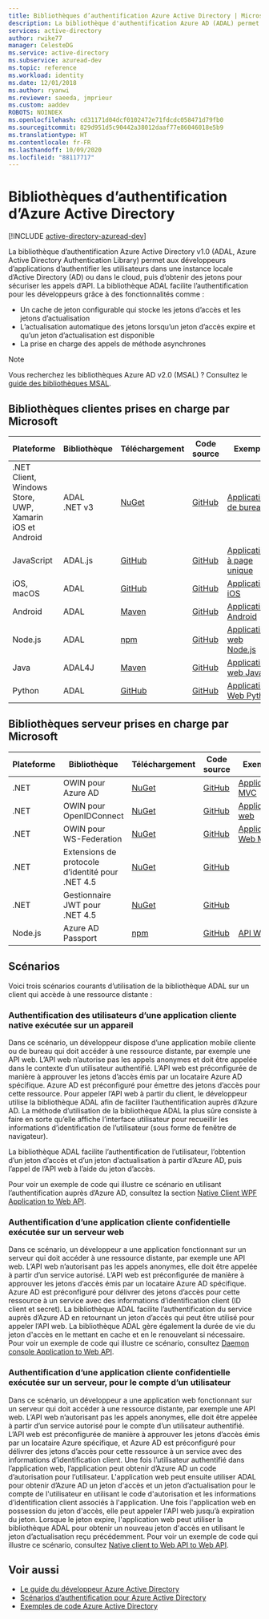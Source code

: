 ```yaml
---
title: Bibliothèques d’authentification Azure Active Directory | Microsoft Docs
description: La bibliothèque d'authentification Azure AD (ADAL) permet aux développeurs d’applications clientes d’authentifier facilement les utilisateurs sur Active Directory (AD) en local ou sur le cloud, puis d'obtenir des jetons d'accès pour sécuriser les appels d'API.
services: active-directory
author: rwike77
manager: CelesteDG
ms.service: active-directory
ms.subservice: azuread-dev
ms.topic: reference
ms.workload: identity
ms.date: 12/01/2018
ms.author: ryanwi
ms.reviewer: saeeda, jmprieur
ms.custom: aaddev
ROBOTS: NOINDEX
ms.openlocfilehash: cd31171d04dcf0102472e71fdcdc058471d79fb0
ms.sourcegitcommit: 829d951d5c90442a38012daaf77e86046018e5b9
ms.translationtype: HT
ms.contentlocale: fr-FR
ms.lasthandoff: 10/09/2020
ms.locfileid: "88117717"
---
```

# <a name="azure-active-directory-authentication-libraries"></a>Bibliothèques d’authentification d’Azure Active Directory

[!INCLUDE [active-directory-azuread-dev](../../../includes/active-directory-azuread-dev.md)]

La bibliothèque d’authentification Azure Active Directory v1.0 (ADAL, Azure Active Directory Authentication Library) permet aux développeurs d’applications d’authentifier les utilisateurs dans une instance locale d’Active Directory (AD) ou dans le cloud, puis d’obtenir des jetons pour sécuriser les appels d’API. La bibliothèque ADAL facilite l’authentification pour les développeurs grâce à des fonctionnalités comme :

- Un cache de jeton configurable qui stocke les jetons d’accès et les jetons d’actualisation
- L’actualisation automatique des jetons lorsqu’un jeton d’accès expire et qu’un jeton d’actualisation est disponible
- La prise en charge des appels de méthode asynchrones

> [!NOTE]
> Vous recherchez les bibliothèques Azure AD v2.0 (MSAL) ? Consultez le [guide des bibliothèques MSAL](../develop/reference-v2-libraries.md).
>
>

## <a name="microsoft-supported-client-libraries"></a>Bibliothèques clientes prises en charge par Microsoft

| Plateforme | Bibliothèque | Téléchargement | Code source | Exemple | Informations de référence
| --- | --- | --- | --- | --- | --- |
| .NET Client, Windows Store, UWP, Xamarin iOS et Android |ADAL .NET v3 |[NuGet](https://www.nuget.org/packages/Microsoft.IdentityModel.Clients.ActiveDirectory) |[GitHub](https://github.com/AzureAD/azure-activedirectory-library-for-dotnet) | [Application de bureau](../develop/quickstart-v2-windows-desktop.md) |[Référence](/dotnet/api/microsoft.identitymodel.clients.activedirectory?view=azure-dotnet) |
| JavaScript |ADAL.js |[GitHub](https://github.com/AzureAD/azure-activedirectory-library-for-js) |[GitHub](https://github.com/AzureAD/azure-activedirectory-library-for-js) |[Application à page unique](https://github.com/Azure-Samples/active-directory-javascript-singlepageapp-dotnet-webapi) | |
| iOS, macOS |ADAL |[GitHub](https://github.com/AzureAD/azure-activedirectory-library-for-objc/releases) |[GitHub](https://github.com/AzureAD/azure-activedirectory-library-for-objc) |[Application iOS](../develop/quickstart-v2-ios.md) | [Référence](http://cocoadocs.org/docsets/ADAL/2.5.1/)|
| Android |ADAL |[Maven](https://search.maven.org/search?q=g:com.microsoft.aad+AND+a:adal&core=gav) |[GitHub](https://github.com/AzureAD/azure-activedirectory-library-for-android) |[Application Android](../develop/quickstart-v2-android.md) | [JavaDocs](https://javadoc.io/doc/com.microsoft.aad/adal/)|
| Node.js |ADAL |[npm](https://www.npmjs.com/package/adal-node) |[GitHub](https://github.com/AzureAD/azure-activedirectory-library-for-nodejs) | [Application web Node.js](https://github.com/Azure-Samples/active-directory-node-webapp-openidconnect)|[Référence](/javascript/api/overview/azure/activedirectory) |
| Java |ADAL4J |[Maven](https://search.maven.org/#search%7Cga%7C1%7Ca%3Aadal4j%20g%3Acom.microsoft.azure) |[GitHub](https://github.com/AzureAD/azure-activedirectory-library-for-java) |[Applications web Java](https://github.com/Azure-Samples/active-directory-java-webapp-openidconnect) |[Référence](https://javadoc.io/doc/com.microsoft.azure/adal4j) |
| Python |ADAL |[GitHub](https://github.com/AzureAD/azure-activedirectory-library-for-python) |[GitHub](https://github.com/AzureAD/azure-activedirectory-library-for-python) |[Application Web Python](https://github.com/Azure-Samples/active-directory-python-webapp-graphapi) |[Référence](https://adal-python.readthedocs.io/) |

## <a name="microsoft-supported-server-libraries"></a>Bibliothèques serveur prises en charge par Microsoft

| Plateforme | Bibliothèque | Téléchargement | Code source | Exemple | Informations de référence
| --- | --- | --- | --- | --- | --- |
| .NET |OWIN pour Azure AD|[NuGet](https://www.nuget.org/packages/Microsoft.Owin.Security.ActiveDirectory/) |[GitHub](https://github.com/aspnet/AspNetKatana/tree/dev/src/Microsoft.Owin.Security.ActiveDirectory) |[Application MVC](../develop/quickstart-v2-aspnet-webapp.md) | |
| .NET |OWIN pour OpenIDConnect |[NuGet](https://www.nuget.org/packages/Microsoft.Owin.Security.OpenIdConnect) |[GitHub](https://github.com/aspnet/AspNetKatana/tree/dev/src/Microsoft.Owin.Security.OpenIdConnect) |[Application web](https://github.com/AzureADSamples/WebApp-OpenIDConnect-DotNet) | |
| .NET |OWIN pour WS-Federation |[NuGet](https://www.nuget.org/packages/Microsoft.Owin.Security.WsFederation) |[GitHub](https://github.com/aspnet/AspNetKatana/tree/dev/src/Microsoft.Owin.Security.WsFederation) |[Application Web MVC](https://github.com/AzureADSamples/WebApp-WSFederation-DotNet) | |
| .NET |Extensions de protocole d’identité pour .NET 4.5 |[NuGet](https://www.nuget.org/packages/Microsoft.IdentityModel.Protocol.Extensions) |[GitHub](https://github.com/AzureAD/azure-activedirectory-identitymodel-extensions-for-dotnet) | | |
| .NET |Gestionnaire JWT pour .NET 4.5 |[NuGet](https://www.nuget.org/packages/System.IdentityModel.Tokens.Jwt) |[GitHub](https://github.com/AzureAD/azure-activedirectory-identitymodel-extensions-for-dotnet) | | |
| Node.js |Azure AD Passport |[npm](https://www.npmjs.com/package/passport-azure-ad) |[GitHub](https://github.com/AzureAD/passport-azure-ad) | [API Web](../develop/authentication-flows-app-scenarios.md)| |

## <a name="scenarios"></a>Scénarios

Voici trois scénarios courants d’utilisation de la bibliothèque ADAL sur un client qui accède à une ressource distante :

### <a name="authenticating-users-of-a-native-client-application-running-on-a-device"></a>Authentification des utilisateurs d’une application cliente native exécutée sur un appareil

Dans ce scénario, un développeur dispose d’une application mobile cliente ou de bureau qui doit accéder à une ressource distante, par exemple une API web. L’API web n’autorise pas les appels anonymes et doit être appelée dans le contexte d’un utilisateur authentifié. L’API web est préconfigurée de manière à approuver les jetons d’accès émis par un locataire Azure AD spécifique. Azure AD est préconfiguré pour émettre des jetons d’accès pour cette ressource. Pour appeler l’API web à partir du client, le développeur utilise la bibliothèque ADAL afin de faciliter l’authentification auprès d’Azure AD. La méthode d’utilisation de la bibliothèque ADAL la plus sûre consiste à faire en sorte qu’elle affiche l’interface utilisateur pour recueillir les informations d’identification de l’utilisateur (sous forme de fenêtre de navigateur).

La bibliothèque ADAL facilite l’authentification de l’utilisateur, l’obtention d’un jeton d’accès et d’un jeton d’actualisation à partir d’Azure AD, puis l’appel de l’API web à l’aide du jeton d’accès.

Pour voir un exemple de code qui illustre ce scénario en utilisant l’authentification auprès d’Azure AD, consultez la section [Native Client WPF Application to Web API](https://github.com/azureadsamples/nativeclient-dotnet).

### <a name="authenticating-a-confidential-client-application-running-on-a-web-server"></a>Authentification d’une application cliente confidentielle exécutée sur un serveur web

Dans ce scénario, un développeur a une application fonctionnant sur un serveur qui doit accéder à une ressource distante, par exemple une API web. L’API web n’autorisant pas les appels anonymes, elle doit être appelée à partir d’un service autorisé. L’API web est préconfigurée de manière à approuver les jetons d’accès émis par un locataire Azure AD spécifique. Azure AD est préconfiguré pour délivrer des jetons d’accès pour cette ressource à un service avec des informations d’identification client (ID client et secret). La bibliothèque ADAL facilite l’authentification du service auprès d’Azure AD en retournant un jeton d’accès qui peut être utilisé pour appeler l’API web. La bibliothèque ADAL gère également la durée de vie du jeton d'accès en le mettant en cache et en le renouvelant si nécessaire. Pour voir un exemple de code qui illustre ce scénario, consultez [Daemon console Application to Web API](https://github.com/AzureADSamples/Daemon-DotNet).

### <a name="authenticating-a-confidential-client-application-running-on-a-server-on-behalf-of-a-user"></a>Authentification d’une application cliente confidentielle exécutée sur un serveur, pour le compte d’un utilisateur

Dans ce scénario, un développeur a une application web fonctionnant sur un serveur qui doit accéder à une ressource distante, par exemple une API web. L’API web n’autorisant pas les appels anonymes, elle doit être appelée à partir d’un service autorisé pour le compte d’un utilisateur authentifié. L’API web est préconfigurée de manière à approuver les jetons d’accès émis par un locataire Azure spécifique, et Azure AD est préconfiguré pour délivrer des jetons d’accès pour cette ressource à un service avec des informations d’identification client. Une fois l’utilisateur authentifié dans l’application web, l’application peut obtenir d’Azure AD un code d’autorisation pour l’utilisateur. L'application web peut ensuite utiliser ADAL pour obtenir d’Azure AD un jeton d'accès et un jeton d’actualisation pour le compte de l'utilisateur en utilisant le code d'autorisation et les informations d’identification client associés à l'application. Une fois l'application web en possession du jeton d'accès, elle peut appeler l'API web jusqu’à expiration du jeton. Lorsque le jeton expire, l'application web peut utiliser la bibliothèque ADAL pour obtenir un nouveau jeton d'accès en utilisant le jeton d’actualisation reçu précédemment. Pour voir un exemple de code qui illustre ce scénario, consultez [Native client to Web API to Web API](https://github.com/Azure-Samples/active-directory-dotnet-webapi-onbehalfof).

## <a name="see-also"></a>Voir aussi

- [Le guide du développeur Azure Active Directory](v1-overview.md)
- [Scénarios d’authentification pour Azure Active Directory](v1-authentication-scenarios.md)
- [Exemples de code Azure Active Directory](sample-v1-code.md)